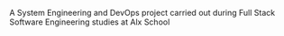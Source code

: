 A System Engineering and DevOps project carried out during Full Stack Software Engineering studies at Alx School
